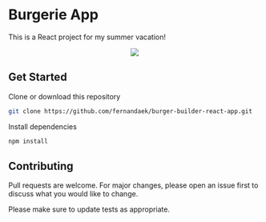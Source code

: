 # Burgerie App
This is a React project for my summer vacation!
<p align="center">
  <img src="https://camo.githubusercontent.com/1f08e060eabd59d46e726ad89311a028aaf744c5/68747470733a2f2f696d6775722e636f6d2f585252764271632e6a7067">
</p>

## Get Started

Clone or download this repository
```bash
git clone https://github.com/fernandaek/burger-builder-react-app.git
```
Install dependencies

```bash
npm install
```

## Contributing
Pull requests are welcome. For major changes, please open an issue first to discuss what you would like to change.

Please make sure to update tests as appropriate.
